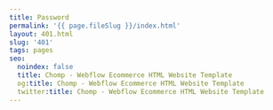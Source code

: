 ```yaml
---
title: Password
permalink: '{{ page.fileSlug }}/index.html'
layout: 401.html
slug: '401'
tags: pages
seo:
  noindex: false
  title: Chomp - Webflow Ecommerce HTML Website Template
  og:title: Chomp - Webflow Ecommerce HTML Website Template
  twitter:title: Chomp - Webflow Ecommerce HTML Website Template
---
```



